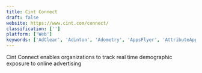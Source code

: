 ```yaml
---
title: Cint Connect
draft: false 
website: https://www.cint.com/connect/
classification: ['']
platform: ['Web']
keywords: ['AdClear', 'Adinton', 'Adometry', 'AppsFlyer', 'AttributeApp', 'Attribution', 'C3 Metrics', 'Conversion Logic', 'Convertro', 'LeadsRX', 'Marketshare', 'Placed', 'Polytab', 'TapStream', 'TargetingMantra', 'Visual IQ']
---
```

Cint Connect enables organizations to track real time demographic exposure to online advertising